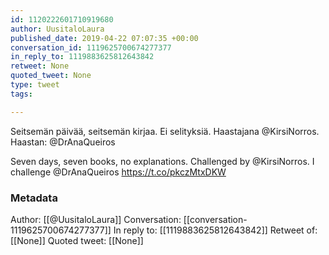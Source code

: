 ```yaml
---
id: 1120222601710919680
author: UusitaloLaura
published_date: 2019-04-22 07:07:35 +00:00
conversation_id: 1119625700674277377
in_reply_to: 1119883625812643842
retweet: None
quoted_tweet: None
type: tweet
tags:

---
```


Seitsemän päivää, seitsemän kirjaa. Ei selityksiä. Haastajana @KirsiNorros. Haastan: @DrAnaQueiros

Seven days, seven books, no explanations. Challenged by @KirsiNorros. I challenge @DrAnaQueiros https://t.co/pkczMtxDKW

### Metadata

Author: [[@UusitaloLaura]]
Conversation: [[conversation-1119625700674277377]]
In reply to: [[1119883625812643842]]
Retweet of: [[None]]
Quoted tweet: [[None]]
